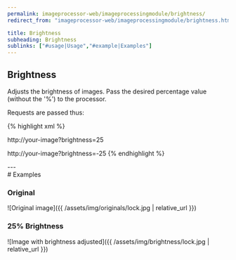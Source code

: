 ```yaml
---
permalink: imageprocessor-web/imageprocessingmodule/brightness/
redirect_from: "imageprocessor-web/imageprocessingmodule/brightness.html"

title: Brightness
subheading: Brightness
sublinks: ["#usage|Usage","#example|Examples"]
---
```

<section id="usage">

# Brightness

Adjusts the brightness of images. Pass the desired percentage
value (without the '%') to the processor.

Requests are passed thus:

{% highlight xml %}
<!--Increasing-->
http://your-image?brightness=25
<!--Decreasing-->
http://your-image?brightness=-25
{% endhighlight %}

</section>
---
<section id="example">
# Examples

### Original

![Original image]({{ /assets/img/originals/lock.jpg | relative_url }})

### 25% Brightness

![Image with brightness adjusted]({{ /assets/img/brightness/lock.jpg | relative_url }})

</section>